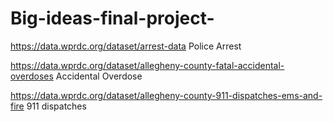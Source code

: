 # Big-ideas-final-project-

https://data.wprdc.org/dataset/arrest-data Police Arrest 

https://data.wprdc.org/dataset/allegheny-county-fatal-accidental-overdoses Accidental Overdose

https://data.wprdc.org/dataset/allegheny-county-911-dispatches-ems-and-fire 911 dispatches


